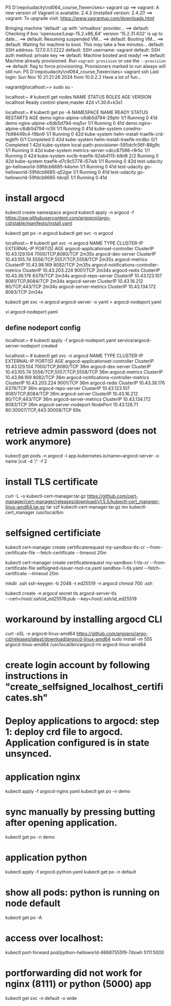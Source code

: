 PS D:\repo\udacity\nd064_course_1\exercises> vagrant up
==> vagrant: A new version of Vagrant is available: 2.4.3 (installed version: 2.4.2)!
==> vagrant: To upgrade visit: https://www.vagrantup.com/downloads.html

Bringing machine 'default' up with 'virtualbox' provider...
==> default: Checking if box 'opensuse/Leap-15.2.x86_64' version '15.2.31.632' is up to date...
==> default: Resuming suspended VM...
==> default: Booting VM...
==> default: Waiting for machine to boot. This may take a few minutes...
    default: SSH address: 127.0.0.1:2222
    default: SSH username: vagrant
    default: SSH auth method: private key
==> default: Machine booted and ready!
==> default: Machine already provisioned. Run `vagrant provision` or use the `--provision`
==> default: flag to force provisioning. Provisioners marked to run always will still run.
PS D:\repo\udacity\nd064_course_1\exercises> vagrant ssh
Last login: Sun Nov 10 21:21:28 2024 from 10.0.2.2
Have a lot of fun...

vagrant@localhost:~> sudo su -

localhost:~ # kubectl get nodes
NAME        STATUS   ROLES                  AGE   VERSION
localhost   Ready    control-plane,master   42d   v1.30.6+k3s1

localhost:~ # kubectl get po -A
NAMESPACE      NAME                                      READY   STATUS      RESTARTS   AGE
demo           nginx-alpine-c6db5d794-29phr              1/1     Running     0          41d
demo           nginx-alpine-c6db5d794-mq5vr              1/1     Running     0          41d
demo           nginx-alpine-c6db5d794-rc5ll              1/1     Running     0          41d
kube-system    coredns-7b98449c4-f9bn9                   1/1     Running     0          42d
kube-system    helm-install-traefik-crd-wgbfh            0/1     Completed   0          42d
kube-system    helm-install-traefik-mrdbc                0/1     Completed   1          42d
kube-system    local-path-provisioner-595dcfc56f-88g9c   1/1     Running     0          42d
kube-system    metrics-server-cdcc87586-r9r5c            1/1     Running     0          42d
kube-system    svclb-traefik-92eb4115-blbt8              2/2     Running     0          42d
kube-system    traefik-d7c9c5778-l57wb                   1/1     Running     0          42d
test-udacity   go-helloworld-59fdcb6685-k4smn            1/1     Running     0          41d
test-udacity   go-helloworld-59fdcb6685-q52gw            1/1     Running     0          41d
test-udacity   go-helloworld-59fdcb6685-tdvq5            1/1     Running     0          41d

# install argocd
kubectl create namespace argocd
kubectl apply -n argocd -f https://raw.githubusercontent.com/argoproj/argo-cd/stable/manifests/install.yaml

kubectl get po -n argocd
kubectl get svc -n argocd

localhost:~ # kubectl get svc -n argocd
NAME                                      TYPE        CLUSTER-IP      EXTERNAL-IP   PORT(S)                      AGE
argocd-applicationset-controller          ClusterIP   10.43.129.104   <none>        7000/TCP,8080/TCP            2m35s
argocd-dex-server                         ClusterIP   10.43.105.74    <none>        5556/TCP,5557/TCP,5558/TCP   2m35s
argocd-metrics                            ClusterIP   10.43.98.169    <none>        8082/TCP                     2m35s
argocd-notifications-controller-metrics   ClusterIP   10.43.203.224   <none>        9001/TCP                     2m34s
argocd-redis                              ClusterIP   10.43.36.176    <none>        6379/TCP                     2m34s
argocd-repo-server                        ClusterIP   10.43.123.107   <none>        8081/TCP,8084/TCP            2m34s
argocd-server                             ClusterIP   10.43.16.212    <none>        80/TCP,443/TCP               2m34s
argocd-server-metrics                     ClusterIP   10.43.134.172   <none>        8083/TCP                     2m34s


 kubectl get svc -n argocd argocd-server -o yaml > argocd-nodeport.yaml

 vi argocd-nodeport.yaml

 ## define nodeport config

localhost:~ # kubectl apply -f argocd-nodeport.yaml
service/argocd-server-nodeport created

localhost:~ # kubectl get svc -n argocd
NAME                                      TYPE        CLUSTER-IP      EXTERNAL-IP   PORT(S)                      AGE
argocd-applicationset-controller          ClusterIP   10.43.129.104   <none>        7000/TCP,8080/TCP            36m
argocd-dex-server                         ClusterIP   10.43.105.74    <none>        5556/TCP,5557/TCP,5558/TCP   36m
argocd-metrics                            ClusterIP   10.43.98.169    <none>        8082/TCP                     36m
argocd-notifications-controller-metrics   ClusterIP   10.43.203.224   <none>        9001/TCP                     36m
argocd-redis                              ClusterIP   10.43.36.176    <none>        6379/TCP                     36m
argocd-repo-server                        ClusterIP   10.43.123.107   <none>        8081/TCP,8084/TCP            36m
argocd-server                             ClusterIP   10.43.16.212    <none>        80/TCP,443/TCP               36m
argocd-server-metrics                     ClusterIP   10.43.134.172   <none>        8083/TCP                     36m
argocd-server-nodeport                    NodePort    10.43.128.71    <none>        80:30007/TCP,443:30008/TCP   69s

# retrieve admin password (does not work anymore)
kubectl get pods -n argocd -l app.kubernetes.io/name=argocd-server -o name  |cut -d '/' -f 2

# install TLS certificate
curl -L -o kubectl-cert-manager.tar.gz https://github.com/cert-manager/cert-manager/releases/download/v1.5.5/kubectl-cert_manager-linux-amd64.tar.gz
tar xzf kubectl-cert-manager.tar.gz
mv kubectl-cert_manager /usr/local/bin

# selfsigned certificiate
kubectl cert-manager create certificaterequest my-sandbox-tls-cr --from-certificate-file  --fetch-certificate --timeout 20m

kubectl cert-manager create certificaterequest my-sandbox-1-tls-cr --from-certificate-file selfsigned-issuer-root-ca.yaml sandbox-1-tls.yaml --fetch-certificate --timeout 20m

mkdir .ssh
ssh-keygen -b 2048 -t ed25519 -n argocd
chmod 700 .ssh

kubectl create -n argocd secret tls argocd-server-tls \
  --cert=/root/.ssh/id_ed25519.pub
  --key=/root/.ssh/id_ed25519

# workaround by installing argocd CLI
curl -sSL -o argocd-linux-amd64 https://github.com/argoproj/argo-cd/releases/latest/download/argocd-linux-amd64
sudo install -m 555 argocd-linux-amd64 /usr/local/bin/argocd
rm argocd-linux-amd64

# create login account by following instructions in "create_selfsigned_localhost_certificates.sh"

# Deploy applications to argocd: step 1: deploy crd file to argocd. Application configured is in state unsynced.
# application nginx
kubectl apply -f argocd-nginx.yaml
kubectl get po -n demo
# sync manually by pressing butting after opening application.
kubectl get po -n demo

# application python
kubectl apply -f argocd-python.yaml
kubectl get po -n default
# show all pods: python is running on node default
kubectl get po -A

# access over localhost:
kubectl port-forward pod/python-helloworld-86687555f9-7dxwh 5111:5000
# portforwarding did not work for nginx (8111) or python (5000) app
kubectl get svc -n default -o wide
